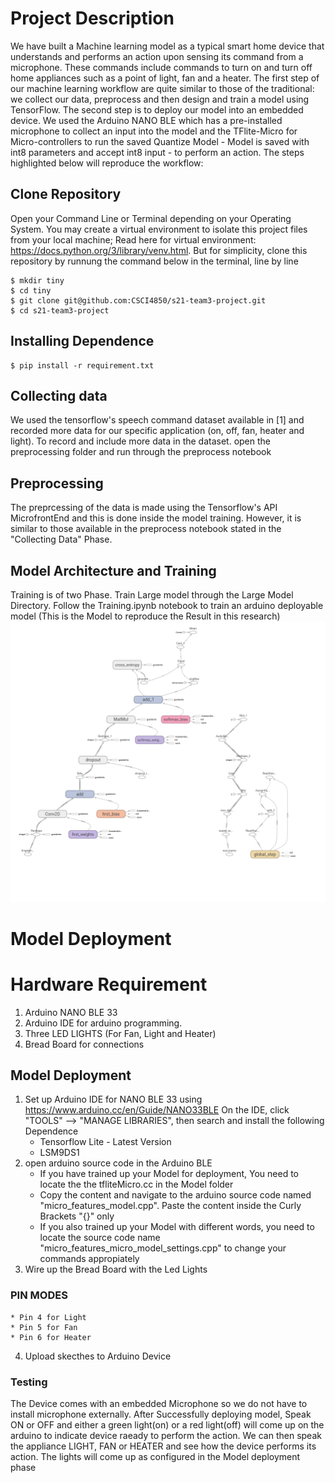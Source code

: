 
# Project Description

We have built a Machine learning model as a typical smart home device that understands and performs an action upon sensing its command from a microphone. These commands include commands to turn on and turn off home appliances such as a point of light, fan and a heater. The first step of our machine learning workflow are quite similar to those of the traditional: we collect our data, preprocess and then design and train a model using TensorFlow. The second step is to deploy our model into an embedded device. We used the Arduino NANO BLE which has a pre-installed microphone to collect an input into the model and the TFlite-Micro for Micro-controllers to run the saved Quantize Model - Model is saved with int8 parameters and accept int8 input - to perform an action.
The steps highlighted below will reproduce the workflow:
## Clone Repository
Open your Command Line or Terminal depending on your Operating System. You may create a virtual environment to isolate this project files from your local machine;
Read here for virtual environment: https://docs.python.org/3/library/venv.html. 
But for simplicity, clone this repository by runnung the command below in the terminal, line by line
```
$ mkdir tiny
$ cd tiny
$ git clone git@github.com:CSCI4850/s21-team3-project.git
$ cd s21-team3-project
```
## Installing Dependence
```
$ pip install -r requirement.txt
```

## Collecting data
We used the tensorflow's speech command dataset available in [1] and recorded more data for our specific application (on, off, fan, heater and light). To record and include more data in the dataset. open the preprocessing folder and run through the preprocess notebook
## Preprocessing
The preprcessing of the data is made using the Tensorflow's API MicrofrontEnd and this is done inside the model training. However, it is similar to those available in the preprocess notebook stated in the "Collecting Data" Phase.

## Model Architecture and Training
Training is of two Phase. Train Large model through the Large Model Directory.
Follow the Training.ipynb notebook to train an arduino deployable model (This is the Model to reproduce the Result in this research)
![Screenshot](Tiny_Model.png)

# Model Deployment
# Hardware Requirement
1. Arduino NANO BLE 33
2. Arduino IDE for arduino programming. 
3. Three LED LIGHTS (For Fan, Light and Heater)
4. Bread Board for connections

## Model Deployment
1. Set up Arduino IDE  for NANO BLE 33 using https://www.arduino.cc/en/Guide/NANO33BLE
    On the IDE, click "TOOLS" --> "MANAGE LIBRARIES", then search and install the following Dependence
    * Tensorflow Lite - Latest Version
    * LSM9DS1
2. open arduino source code in the Arduino BLE
    * If you have trained up your Model for deployment, You need to locate the the tfliteMicro.cc in the Model folder
    * Copy the content and navigate to the arduino source code named "micro_features_model.cpp". Paste the content inside the Curly Brackets "{}" only
    * If you also trained up your Model with different words, you need to locate the source code name "micro_features_micro_model_settings.cpp" to change your commands appropiately 
4. Wire up the Bread Board with the Led Lights
  ### PIN MODES
    * Pin 4 for Light
    * Pin 5 for Fan
    * Pin 6 for Heater
 4. Upload skecthes to Arduino Device
 
 ### Testing
 The Device comes with an embedded Microphone so we do not have to install microphone externally. After Successfully deploying model, Speak ON or OFF and either a green light(on) or a red light(off) will come up on the arduino to indicate device raeady to perform the action. We can then speak the appliance LIGHT, FAN or HEATER and see how the device performs its action. The lights will come up as configured in the Model deployment phase
